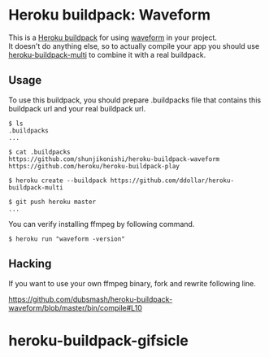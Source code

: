 Heroku buildpack: Waveform
=======================

This is a [Heroku buildpack](http://devcenter.heroku.com/articles/buildpacks) for using [waveform](https://github.com/andrewrk/waveform) in your project.  
It doesn't do anything else, so to actually compile your app you should use [heroku-buildpack-multi](https://github.com/ddollar/heroku-buildpack-multi) to combine it with a real buildpack.

Usage
-----
To use this buildpack, you should prepare .buildpacks file that contains this buildpack url and your real buildpack url.  

    $ ls
    .buildpacks
    ...
    
    $ cat .buildpacks
    https://github.com/shunjikonishi/heroku-buildpack-waveform
    https://github.com/heroku/heroku-buildpack-play

    $ heroku create --buildpack https://github.com/ddollar/heroku-buildpack-multi

    $ git push heroku master
    ...

You can verify installing ffmpeg by following command.

    $ heroku run "waveform -version"

Hacking
-------
If you want to use your own ffmpeg binary, fork and rewrite following line.

https://github.com/dubsmash/heroku-buildpack-waveform/blob/master/bin/compile#L10
# heroku-buildpack-gifsicle
